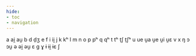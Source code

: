 ```yaml
---
hide:
- toc
- navigation
---
```

a
ai̯
au̯
b
d
d̠ʒ
e
f
i
ii̯
j
k
kʰ
l
m
n
o
p
pʰ
q
qʰ
t
tʰ
t̠ʃ
t̠ʃʰ
u
ue
u̯a
u̯e
u̯i
u̯ɛ
v
x
ŋ
ɔ
ɔu̯
ə
əi̯
əu̯
ɛ
ɡ
ɣ
ɨ
ɨi̯
ɨɛ
ʃ
